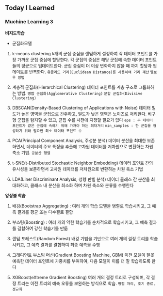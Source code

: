 ## Today I Learned
### Muchine Learning 3
**비지도학습**
- 군집화모델
1. k-means clustering
k개의 군집 중심을 랜덤하게 설정하여 각 데이터 포인트를 가장 가까운 군집 중심에 할당한다.
 각 군집의 중심은 해당 군집에 속한 데이터 포인트들의 평균으로 업데이트한다.
 군집 중심이 더 이상 변화하지 않을 때 까지 할당과 업데이트를 반복한다.
 `유클리드 거리(Euclidean Distance)를 사용하여 거리 계산`
 `엘보우 방법`
>
 2. 계층적 군집화(Hierarchical Clustering)
 데이터 포인트를 계층 구조로 그룹화하는 방법.
 `병합 군집화(Agglomerative Clustering)`
 `분할 군집화(Divisive Clustering)`
 >
 3. DBSCAN(Density-Based Clustering of Applications with Noise)
 데이터 밀도가 높은 영역을 군집으로 간주하고, 밀도가 낮은 영역은 노이즈로 처리한다.
 비구형 군집을 탐지할 수 있고, 균집 수를 사전에 지정할 필요가 없다
 `eps : 두 데이터 포인트가 같은 군집에 속하기 위해 가져야 하는 최대거리`
 `min_samples : 한 군집을 형성하기 위해 필요한 최소 데이터 포인트 수`
 >
 4. PCA(Principal Component Analysis, 주성분 분석)
 데이터 분산을 최대한 보존하면서, 데이터의 주요 특징을 추출해 고차원 데이터를 저차원으로 변환하는 차원 축소 기법.
 `공분산 행렬`
 >
 5. t-SNE(t-Distributed Stochastic Neighbor Embedding)
 데이터 포인트 간의 유사성을 보존하면서 고차원 데이터를 저차원으로 변환하는 차원 축소 기법
 >
 6. LDA(Liner Discriminant Analysis, 성형 판별 분석)
 데이터 클래스 간 분산을 최대화하고, 클래스 내 분산을 최소화 하며 차원 축소와 분류를 수행한다
>
**앙상블 학습**
1. 배깅(Bootstrap Aggregating) : 여러 개의 학습 모델을 병렬로 학습시키고, 그 예측 결과를 평균 또는 다수결로 결합
>
2. 부스팅(Boosting) : 여러 개의 약한 학습기를 순차적으로 학습시키고, 그 예측 결과를 결합하여 강한 학습기를 만듦
>
3. 랜덤 포레스트(Random Forest)
배깅 기법을 기반으로 여러 개의 결정 트리를 학습시키고, 그 예측 결과를 결합하여 최종 예측을 수행
>
4. 그래디언트 부스팅 머신(Gradient Boosting Machine, GBM)
이전 모델이 잘못 예측한 데이터 포인트에 가중치를 부여하여, 다음 모델이 이를 더 잘 학습하도록 한다
>
5. XGBoost(eXtreme Gradient Boosting)
여러 개의 결정 트리로 구성되며, 각 결정 트리는 이전 트리의 예측 오류를 보완하는 방식으로 학습.
`병렬 처리, 조기 종료, 정규화`

 